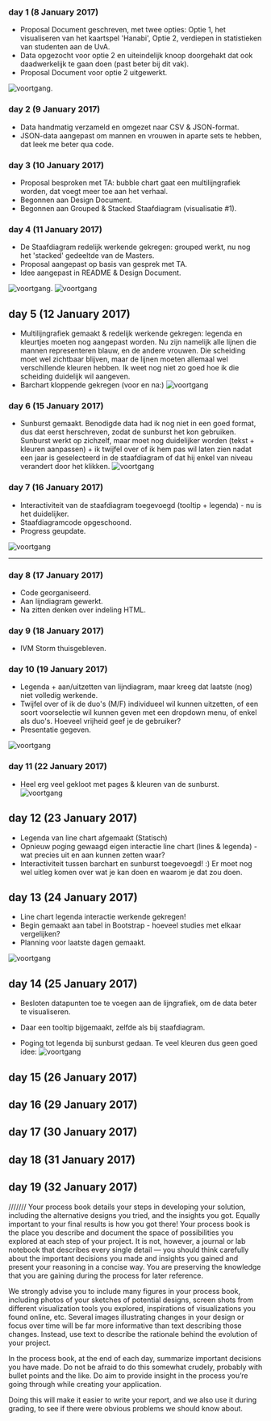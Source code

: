 ### day 1 (8 January 2017)
- Proposal Document geschreven, met twee opties: Optie 1, het visualiseren van het kaartspel 'Hanabi', Optie 2, verdiepen in statistieken van studenten aan de UvA.
- Data opgezocht voor optie 2 en uiteindelijk knoop doorgehakt dat ook daadwerkelijk te gaan doen (past beter bij dit vak).
- Proposal Document voor optie 2 uitgewerkt.

![voortgang](/doc/Sketch.png).


### day 2 (9 January 2017)
- Data handmatig verzameld en omgezet naar CSV & JSON-format. 
- JSON-data aangepast om mannen en vrouwen in aparte sets te hebben, dat leek me beter qua code.

### day 3 (10 January 2017)
- Proposal besproken met TA: bubble chart gaat een multilijngrafiek worden, dat voegt meer toe aan het verhaal.
- Begonnen aan Design Document.
- Begonnen aan Grouped & Stacked Staafdiagram (visualisatie #1).

### day 4 (11 January 2017)
- De Staafdiagram redelijk werkende gekregen: grouped werkt, nu nog het 'stacked' gedeeltde van de Masters.
- Proposal aangepast op basis van gesprek met TA. 
- Idee aangepast in README & Design Document.

![voortgang](/doc/Sketchv2.png).
![voortgang](/doc/voortgang_v1.png)

## day 5 (12 January 2017)
- Multilijngrafiek gemaakt & redelijk werkende gekregen: legenda en kleurtjes moeten nog aangepast worden. Nu zijn namelijk alle lijnen die mannen representeren blauw, en de andere vrouwen. Die scheiding moet wel zichtbaar blijven, maar de lijnen moeten allemaal wel verschillende kleuren hebben. Ik weet nog niet zo goed hoe ik die scheiding duidelijk wil aangeven.
- Barchart kloppende gekregen (voor en na:)
![voortgang](/doc/barchart.png)

### day 6 (15 January 2017)
- Sunburst gemaakt. Benodigde data had ik nog niet in een goed format, dus dat eerst herschreven, zodat de sunburst het kon gebruiken. Sunburst werkt op zichzelf, maar moet nog duidelijker worden (tekst + kleuren aanpassen) + ik twijfel over of ik hem pas wil laten zien nadat een jaar is geselecteerd in de staafdiagram of dat hij enkel van niveau verandert door het klikken.
![voortgang](/doc/sunburstv1.png)

### day 7 (16 January 2017)
- Interactiviteit van de staafdiagram toegevoegd (tooltip + legenda) - nu is het duidelijker.
- Staafdiagramcode opgeschoond. 
- Progress geupdate.

![voortgang](/doc/barchartv2.png)

--------

### day 8 (17 January 2017)
- Code georganiseerd. 
- Aan lijndiagram gewerkt.
- Na zitten denken over indeling HTML.

### day 9 (18 January 2017)
- IVM Storm thuisgebleven.

### day 10 (19 January 2017)
- Legenda + aan/uitzetten van lijndiagram, maar kreeg dat laatste (nog) niet volledig werkende.
- Twijfel over of ik de duo's (M/F) individueel wil kunnen uitzetten, of een soort voorselectie wil kunnen geven met een dropdown menu, of enkel als duo's. Hoeveel vrijheid geef je de gebruiker?
- Presentatie gegeven. 

![voortgang](/doc/linechartv1.png)


### day 11 (22 January 2017)
- Heel erg veel gekloot met pages & kleuren van de sunburst.
![voortgang](/doc/sunburst.gif)

## day 12 (23 January 2017)
- Legenda van line chart afgemaakt (Statisch)
- Opnieuw poging gewaagd eigen interactie line chart (lines & legenda) - wat precies uit en aan kunnen zetten waar?
- Interactiviteit tussen barchart en sunburst toegevoegd! :) Er moet nog wel uitleg komen over wat je kan doen en waarom je dat zou doen.

## day 13 (24 January 2017)
- Line chart legenda interactie werkende gekregen! 
- Begin gemaakt aan tabel in Bootstrap - hoeveel studies met elkaar vergelijken?
- Planning voor laatste dagen gemaakt.

![voortgang](/doc/linegraph.gif)

## day 14 (25 January 2017)
- Besloten datapunten toe te voegen aan de lijngrafiek, om de data beter te visualiseren.
- Daar een tooltip bijgemaakt, zelfde als bij staafdiagram.

- Poging tot legenda bij sunburst gedaan. Te veel kleuren dus geen goed idee:
![voortgang](/doc/sunburstlegenda.png)

## day 15 (26 January 2017)
## day 16 (29 January 2017)
## day 17 (30 January 2017)
## day 18 (31 January 2017)
## day 19 (32 January 2017)










///////
Your process book details your steps in developing your solution, including the alternative designs you tried, and the insights you got. Equally important to your final results is how you got there! Your process book is the place you describe and document the space of possibilities you explored at each step of your project. It is not, however, a journal or lab notebook that describes every single detail — you should think carefully about the important decisions you made and insights you gained and present your reasoning in a concise way. You are preserving the knowledge that you are gaining during the process for later reference.

We strongly advise you to include many figures in your process book, including photos of your sketches of potential designs, screen shots from different visualization tools you explored, inspirations of visualizations you found online, etc. Several images illustrating changes in your design or focus over time will be far more informative than text describing those changes. Instead, use text to describe the rationale behind the evolution of your project.

In the process book, at the end of each day, summarize important decisions you have made. Do not be afraid to do this somewhat crudely, probably with bullet points and the like. Do aim to provide insight in the process you’re going through while creating your application.

Doing this will make it easier to write your report, and we also use it during grading, to see if there were obvious problems we should know about.

